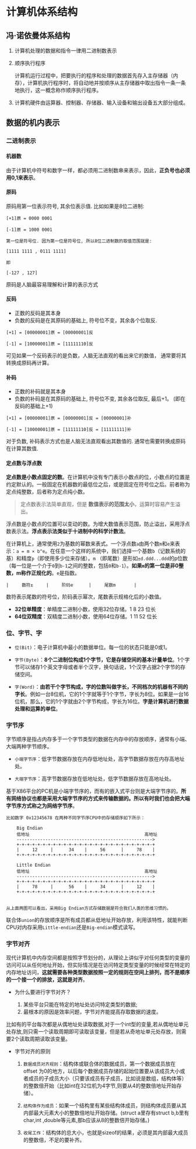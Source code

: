 # 计算机体系结构

## 冯·诺依曼体系结构

1. 计算机处理的数据和指令一律用二进制数表示
2. 顺序执行程序

   计算机运行过程中，把要执行的程序和处理的数据首先存入主存储器（内存），计算机执行程序时，将自动地并按顺序从主存储器中取出指令一条一条地执行，这一概念称作顺序执行程序。

3. 计算机硬件由运算器、控制器、存储器、输入设备和输出设备五大部分组成。

## 数据的机内表示

### 二进制表示

#### 机器数

由于计算机中符号和数字一样，都必须用二进制数串来表示，因此，**正负号也必须用0,1来表示**。

#### 原码

原码用第一位表示符号, 其余位表示值. 比如如果是8位二进制:

```
[+1]原 = 0000 0001

[-1]原 = 1000 0001

第一位是符号位. 因为第一位是符号位, 所以8位二进制数的取值范围就是:

[1111 1111 , 0111 1111]

即

[-127 , 127]
```

原码是人脑最容易理解和计算的表示方式

#### 反码

   - 正数的反码是其本身
   - 负数的反码是在其原码的基础上, 符号位不变，其余各个位取反.

```
[+1] = [00000001]原 = [00000001]反

[-1] = [10000001]原 = [11111110]反
```

可见如果一个反码表示的是负数，人脑无法直观的看出来它的数值， 通常要将其转换成原码再计算。

#### 补码

   - 正数的补码就是其本身
   - 负数的补码是在其原码的基础上, 符号位不变, 其余各位取反, 最后+1。 (即在反码的基础上+1)

```
[+1] = [00000001]原 = [00000001]反 = [00000001]补

[-1] = [10000001]原 = [11111110]反 = [11111111]补
```

对于负数, 补码表示方式也是人脑无法直观看出其数值的. 通常也需要转换成原码在计算其数值.

#### 定点数与浮点数

**定点数是小数点固定的数**。在计算机中没有专门表示小数点的位，小数点的位置是约定默认的。一般固定在机器数的最低位之后，或是固定在符号位之后。前者称为定点纯整数，后者称为定点纯小数。

>定点数表示法简单直观，但是 **数值表示的范围太小**，运算时容易产生溢出。

浮点数是小数点的位置可以变动的数。为增大数值表示范围，防止溢出，采用浮点数表示法。**浮点表示法类似于十进制中的科学计数法**。

在计算机上，通常使用`2`为基数的幂数来表式。一个浮点数`a`由两个数`m`和`e`来表示：`a = m × b^e`。在任意一个这样的系统中，我们选择一个基数`b`（记数系统的基）和精度`p`（即使用多少位来存储）。`m` （即尾数）是形如`±d.ddd...ddd`的p位数（每一位是一个介于`0`到`b-1`之间的整数，包括`0`和`b-1`）。**如果`m`的第一位是非0整数，m称作正规化的**。`e`是指数。

```
|     数符±     |     阶码e      |     尾数m       |
```

数符表示尾数的符号位，阶码表示幂次，尾数表示规格化后的小数值。

  - **32位单精度**：单精度二进制小数，使用32位存储。1 8 23 位长
  - **64位双精度**：双精度二进制小数，使用64位存储。1 11 52 位长

### 位、字节、字

  - `位(Bit)`：电子计算机中最小的数据单位。每一位的状态只能是0或1。

  - `字节(Byte)`：**8个二进制位构成1个字节，它是存储空间的基本计量单位**。1个字节可以储存1个英文字母或者半个汉字，换句话说，1个汉字占据2个字节的存储空间。

  - `字(Word)`：**由若干个字节构成，字的位数叫做字长，不同档次的机器有不同的字长**。例如一台8位机，它的1个字就等于1个字节，字长为8位。如果是一台16位机，那么，它的1个字就由2个字节构成，字长为16位。**字是计算机进行数据处理和运算的单位**。

### 字节序

字节顺序是指占内存多于一个字节类型的数据在内存中的存放顺序，通常有小端、大端两种字节顺序。

  - `小端字节序`：低字节数据存放在内存低地址处，高字节数据存放在内存高地址处。

  - `大端字节序`：高字节数据存放在低地址处，低字节数据存放在高地址处。

基于X86平台的PC机是小端字节序的，而有的嵌入式平台则是大端字节序的。**所有网络协议也都是采用大端字节序的方式来传输数据的。所以有时我们也会把大端字节序方式称之为网络字节序**。

```
比如数字 0x12345678 在两种不同字节序CPU中的存储顺序如下所示：

    Big Endian
    低地址                                            高地址
    ---------------------------------------------------->
    +-+-+-+-+-+-+-+-+-+-+-+-+-+-+-+-+-+-+-+-+-+-+-+-+-+-+
    |     12     |      34    |     56      |     78    |
    +-+-+-+-+-+-+-+-+-+-+-+-+-+-+-+-+-+-+-+-+-+-+-+-+-+-+

    Little Endian
    低地址                                            高地址
    ---------------------------------------------------->
    +-+-+-+-+-+-+-+-+-+-+-+-+-+-+-+-+-+-+-+-+-+-+-+-+-+-+
    |     78     |      56    |     34      |     12    |
    +-+-+-+-+-+-+-+-+-+-+-+-+-+-+-+-+-+-+-+-+-+-+-+-+-+-+


从上面两图可以看出，采用Big Endian方式存储数据是符合我们人类的思维习惯的。
```

联合体`union`的存放顺序是所有成员都从低地址开始存放，利用该特性，就能判断CPU对内存采用`Little-endian`还是`Big-endian`模式读写。

### 字节对齐

现代计算机中内存空间都是按照字节划分的，从理论上讲似乎对任何类型的变量的访问可以从任何地址开始，但实际情况是在访问特定类型变量的时候经常在特定的内存地址访问，**这就需要各种类型数据按照一定的规则在空间上排列，而不是顺序的一个接一个的排放，这就是对齐**。

- 为什么要进行字节对齐？

  1. 某些平台只能在特定的地址处访问特定类型的数据;
  2. 最根本的原因是效率问题，字节对齐能提高存取数据的速度。

比如有的平台每次都是从偶地址处读取数据,对于一个int型的变量,若从偶地址单元处存放,则只需一个读取周期即可读取该变量，但是若从奇地址单元处存放，则需要2个读取周期读取该变量。

- 字节对齐的原则

  1. `数据成员对齐规则`：结构体或联合体的数据成员，第一个数据成员放在 offset 为0的地方，以后每个数据成员存储的起始位置要从该成员大小或者成员的子成员大小（只要该成员有子成员，比如说是数组，结构体等）的整数倍开始（比如int在32位机为4字节,则要从4的整数倍地址开始存储）。

  2. `结构体作为成员`：如果一个结构里有某些结构体成员，则结构体成员要从其内部最大元素大小的整数倍地址开始存储。(struct a里存有struct b,b里有char,int ,double等元素,那b应该从8的整数倍开始存储。)

  3. `收尾工作`：结构体的总大小，也就是sizeof的结果，必须是其内部最大成员的整数倍，不足的要补齐。
